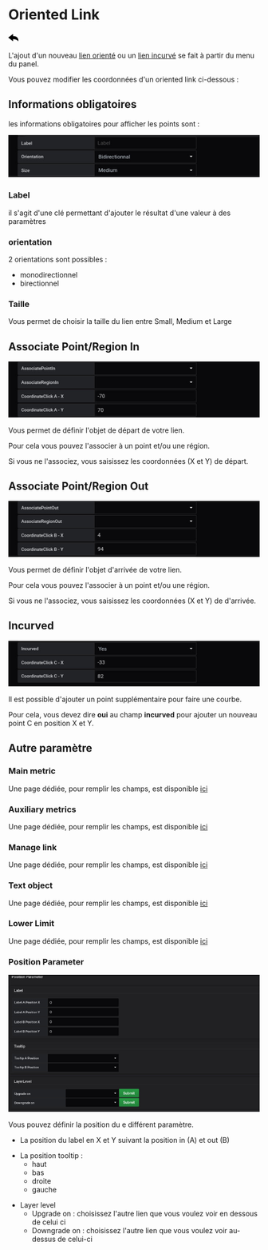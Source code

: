 # Oriented Link

[![](../../screenshots/other/Go-back.png)](coordinates.md)

L'ajout d'un nouveau [lien orienté](../panel/panel-oriented-link.md) ou un [lien incurvé](../panel/panel-incurved-link.md) se fait à partir du menu du panel.

Vous pouvez modifier les coordonnées d'un oriented link ci-dessous :

## Informations obligatoires

les informations obligatoires pour afficher les points sont :

![saisie oriented link](../../screenshots/editor/coordinates/screen-oriented-link/obligatoire.jpg)

### Label

il s'agit d'une clé permettant d'ajouter le résultat d'une valeur à des paramètres

### orientation

2 orientations sont possibles :

- monodirectionnel
- birectionnel

### Taille

Vous permet de choisir la taille du lien entre Small, Medium et Large

## Associate Point/Region In

![associate in](../../screenshots/editor/coordinates/screen-oriented-link/in.jpg)

Vous permet de définir l'objet de départ de votre lien.

Pour cela vous pouvez l'associer à un point et/ou une région.

Si vous ne l'associez, vous saisissez les coordonnées (X et Y) de départ.

## Associate Point/Region Out

![associate out](../../screenshots/editor/coordinates/screen-oriented-link/out.jpg)

Vous permet de définir l'objet d'arrivée de votre lien.

Pour cela vous pouvez l'associer à un point et/ou une région.

Si vous ne l'associez, vous saisissez les coordonnées (X et Y) de d'arrivée.

## Incurved

![incurved](../../screenshots/editor/coordinates/screen-oriented-link/incurved.jpg)

Il est possible d'ajouter un point supplémentaire pour faire une courbe.

Pour cela, vous devez dire **oui** au champ **incurved** pour ajouter un nouveau point C en position X et Y.

## Autre paramètre

### Main metric

Une page dédiée, pour remplir les champs, est disponible [ici](coordinates-main-metric.md)

### Auxiliary metrics

Une page dédiée, pour remplir les champs, est disponible [ici](coordinates-auxiliary-metric.md)

### Manage link

Une page dédiée, pour remplir les champs, est disponible [ici](coordinates-manage-link.md)

### Text object

Une page dédiée, pour remplir les champs, est disponible [ici](coordinates-object-text.md)

### Lower Limit

Une page dédiée, pour remplir les champs, est disponible [ici](coordinates-lower-limit.md)

### Position Parameter

![position parameter](../../screenshots/editor/coordinates/screen-oriented-link/position-parameter.jpg)

Vous pouvez définir la position du e différent paramètre.

- La position du label en X et Y suivant la position in (A) et out (B)

* La position tooltip :
  - haut
  - bas
  - droite
  - gauche

- Layer level
  - Upgrade on : choisissez l'autre lien que vous voulez voir en dessous de celui ci
  - Downgrade on : choisissez l'autre lien que vous voulez voir au-dessus de celui-ci
